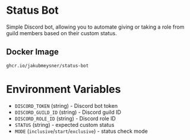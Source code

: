 # Status Bot

Simple Discord bot, allowing you to automate giving or taking a role from guild members based on their custom status.

## Docker Image

```
ghcr.io/jakubmeysner/status-bot
```

# Environment Variables

- `DISCORD_TOKEN` (string) - Discord bot token
- `DISCORD_GUILD_ID` (string) - Discord guild ID
- `DISCORD_ROLE_ID` (string) - Discord role ID
- `STATUS` (string) - expected custom status
- `MODE` (`inclusive`/`start`/`exclusive`) - status check mode
